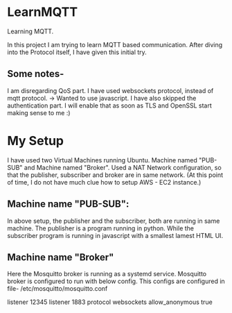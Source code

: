 # LearnMQTT
Learning MQTT.

In this project I am trying to learn MQTT based communication.
After diving into the Protocol itself, I have given this initial try.

Some notes-
----------
I am disregarding QoS part.
I have used websockets protocol, instead of mqtt protocol. -> Wanted to use javascript.
I have also skipped the authentication part. I will enable that as soon as TLS and OpenSSL start making 
sense to me :)

My Setup
========
I have used two Virtual Machines running Ubuntu. Machine named "PUB-SUB"  and Machine named "Broker".
Used a NAT Network configuration, so that the publisher, subscriber and broker are in same network.
(At this point of time, I do not have much clue how to setup AWS - EC2 instance.)

Machine name "PUB-SUB":
-----------------------
In above setup, the publisher and the subscriber, both are running in same machine.
The publisher is a program running in python.
While the subscriber program is running in javascript with a smallest lamest HTML UI.

Machine name "Broker"
---------------------
Here the Mosquitto broker is running as a systemd service.
Mosquitto broker is configured to run with below config. This configs are configured in file-
/etc/mosquitto/mosquitto.conf

listener 12345
listener 1883
protocol websockets
allow_anonymous true

